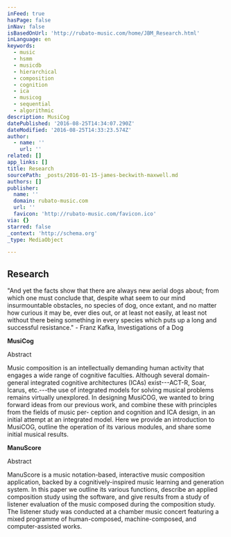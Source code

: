 ```yaml
---
inFeed: true
hasPage: false
inNav: false
isBasedOnUrl: 'http://rubato-music.com/home/JBM_Research.html'
inLanguage: en
keywords:
  - music
  - hsmm
  - musicdb
  - hierarchical
  - composition
  - cognition
  - ica
  - musicog
  - sequential
  - algorithmic
description: MusiCog
datePublished: '2016-08-25T14:34:07.290Z'
dateModified: '2016-08-25T14:33:23.574Z'
author:
  - name: ''
    url: ''
related: []
app_links: []
title: Research
sourcePath: _posts/2016-01-15-james-beckwith-maxwell.md
authors: []
publisher:
  name: ''
  domain: rubato-music.com
  url: ''
  favicon: 'http://rubato-music.com/favicon.ico'
via: {}
starred: false
_context: 'http://schema.org'
_type: MediaObject

---
```

<article style=""><h1>Research</h1><p>"And yet the facts show that there are always new aerial dogs about; from which one must conclude that, despite what seem to our mind insurmountable obstacles, no species of dog, once extant, and no matter how curious it may be, ever dies out, or at least not easily, at least not without there being something in every species which puts up a long and successful resistance." - Franz Kafka, Investigations of a Dog</p></article>

**MusiCog**

Abstract

Music composition is an intellectually demanding human activity that engages a wide range of cognitive faculties. Although several domain-general integrated cognitive architectures (ICAs) exist---ACT-R, Soar, Icarus, etc.---the use of integrated models for solving musical problems remains virtually unexplored. In designing MusiCOG, we wanted to bring forward ideas from our previous work, and combine these with principles from the fields of music per- ception and cognition and ICA design, in an initial attempt at an integrated model. Here we provide an introduction to MusiCOG, outline the operation of its various modules, and share some initial musical results.

**ManuScore**

Abstract

ManuScore is a music notation-based, interactive music composition application, backed by a cognitively-inspired music learning and generation system. In this paper we outline its various functions, describe an applied composition study using the software, and give results from a study of listener evaluation of the music composed during the composition study. The listener study was conducted at a chamber music concert featuring a mixed programme of human-composed, machine-composed, and computer-assisted works.